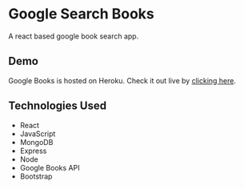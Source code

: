 # Google Search Books 

A react based google book search app.

## Demo

Google Books is hosted on Heroku. Check it out live by [clicking here](https://limitless-wave-94728.herokuapp.com/).

## Technologies Used

* React
* JavaScript
* MongoDB
* Express
* Node
* Google Books API
* Bootstrap
